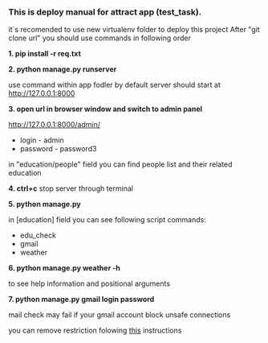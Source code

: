 ### This is deploy manual for attract app (test_task).

it`s recomended to use new virtualenv folder to deploy this project 
After "git clone url" you should use commands in following order

**1. pip install -r req.txt**

**2. python manage.py runserver**

use command within app fodler
by default server should start at http://127.0.0.1:8000

**3. open url in browser window and switch to admin panel** 

http://127.0.0.1:8000/admin/ 
* login - admin
* password - password3

in "education/people" field you can find people list and their related education

**4. ctrl+c**  stop server through terminal

**5. python manage.py**

in [education] field you can see following script commands:

* edu_check
* gmail
* weather

**6. python manage.py weather -h**

to see help information and positional arguments 

**7. python manage.py gmail login password**

mail check may fail if your gmail account block unsafe connections

you can remove restriction folowing [this](https://support.google.com/accounts/answer/6010255) instructions
